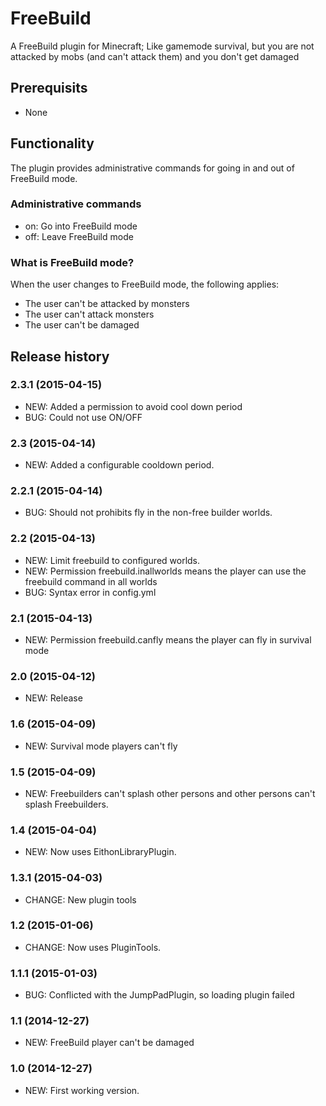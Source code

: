 # FreeBuild

A FreeBuild plugin for Minecraft; Like gamemode survival, but you are not attacked by mobs (and can't attack them) and you don't get damaged

## Prerequisits

* None

## Functionality

The plugin provides administrative commands for going in and out of FreeBuild mode.

### Administrative commands

* on: Go into FreeBuild mode
* off: Leave FreeBuild mode

### What is FreeBuild mode?

When the user changes to FreeBuild mode, the following applies:

* The user can't be attacked by monsters
* The user can't attack monsters
* The user can't be damaged

## Release history

### 2.3.1 (2015-04-15)

* NEW: Added a permission to avoid cool down period
* BUG: Could not use ON/OFF

### 2.3 (2015-04-14)

* NEW: Added a configurable cooldown period. 

### 2.2.1 (2015-04-14)

* BUG: Should not prohibits fly in the non-free builder worlds. 

### 2.2 (2015-04-13)

* NEW: Limit freebuild to configured worlds.
* NEW: Permission freebuild.inallworlds means the player can use the freebuild command in all worlds
* BUG: Syntax error in config.yml

### 2.1 (2015-04-13)

* NEW: Permission freebuild.canfly means the player can fly in survival mode

### 2.0 (2015-04-12)

* NEW: Release

### 1.6 (2015-04-09)

* NEW: Survival mode players can't fly

### 1.5 (2015-04-09)

* NEW: Freebuilders can't splash other persons and other persons can't splash Freebuilders.

### 1.4 (2015-04-04)

* NEW: Now uses EithonLibraryPlugin.

### 1.3.1 (2015-04-03)

* CHANGE: New plugin tools

### 1.2 (2015-01-06)

* CHANGE: Now uses PluginTools.

### 1.1.1 (2015-01-03)

* BUG: Conflicted with the JumpPadPlugin, so loading plugin failed

### 1.1 (2014-12-27)

* NEW: FreeBuild player can't be damaged

### 1.0 (2014-12-27)

* NEW: First working version.
